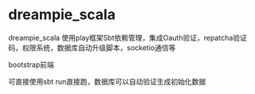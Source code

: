 dreampie_scala
========

dreampie_scala 使用play框架Sbt依赖管理，集成Oauth验证，repatcha验证码，权限系统，数据库自动升级脚本，socketio通信等

bootstrap前端

可直接使用sbt run直接跑，数据库可以自动验证生成初始化数据
